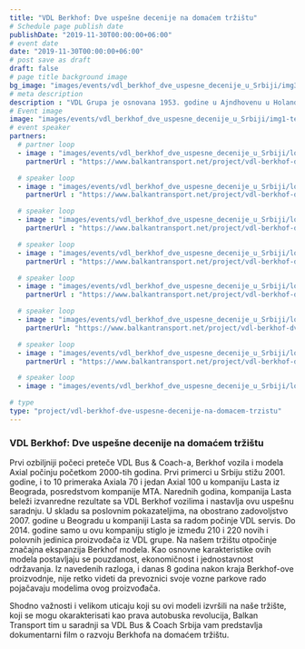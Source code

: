 ```yaml
---
title: "VDL Berkhof: Dve uspešne decenije na domaćem tržištu"
# Schedule page publish date
publishDate: "2019-11-30T00:00:00+06:00"
# event date
date: "2019-11-30T00:00:00+06:00"
# post save as draft
draft: false
# page title background image
bg_image: "images/events/vdl_berkhof_dve_uspesne_decenije_u_Srbiji/img3.jpg"
# meta description
description : "VDL Grupa je osnovana 1953. godine u Ajndhovenu u Holandiji. U sklopu VDL Grupe poslovale su podružnice koje su imale najveći vid autonomije i samostalnosti u poslovanju."
# Event image
image: "images/events/vdl_berkhof_dve_uspesne_decenije_u_Srbiji/img1-test.jpg"
# event speaker
partners:
  # partner loop
  - image : "images/events/vdl_berkhof_dve_uspesne_decenije_u_Srbiji/logo1.jpg"
    partnerUrl : "https://www.balkantransport.net/project/vdl-berkhof-dve-uspesne-decenije-na-domacem-trzistu/presto"

  # speaker loop
  - image : "images/events/vdl_berkhof_dve_uspesne_decenije_u_Srbiji/logo2.jpg"
    partnerUrl : "https://www.balkantransport.net/project/vdl-berkhof-dve-uspesne-decenije-na-domacem-trzistu/janjusevic"

  # speaker loop
  - image : "images/events/vdl_berkhof_dve_uspesne_decenije_u_Srbiji/logo3.jpg"
    partnerUrl : "https://www.balkantransport.net/project/vdl-berkhof-dve-uspesne-decenije-na-domacem-trzistu/lastra"

  # speaker loop
  - image : "images/events/vdl_berkhof_dve_uspesne_decenije_u_Srbiji/logo4.jpg"
    partnerUrl : "https://www.balkantransport.net/project/vdl-berkhof-dve-uspesne-decenije-na-domacem-trzistu/severtrans"

  # speaker loop
  - image : "images/events/vdl_berkhof_dve_uspesne_decenije_u_Srbiji/logo5.jpg"
    partnerUrl : "https://www.balkantransport.net/project/vdl-berkhof-dve-uspesne-decenije-na-domacem-trzistu/autokodeks"

  # speaker loop
  - image : "images/events/vdl_berkhof_dve_uspesne_decenije_u_Srbiji/logo6.jpg"
    partnerUrl: "https://www.balkantransport.net/project/vdl-berkhof-dve-uspesne-decenije-na-domacem-trzistu/md-touristic-international"

  # speaker loop
  - image : "images/events/vdl_berkhof_dve_uspesne_decenije_u_Srbiji/logo7.jpg"
    partnerUrl : "https://www.balkantransport.net/project/vdl-berkhof-dve-uspesne-decenije-na-domacem-trzistu/lasta"

  # speaker loop
  - image : "images/events/vdl_berkhof_dve_uspesne_decenije_u_Srbiji/logo8.jpg"

# type
type: "project/vdl-berkhof-dve-uspesne-decenije-na-domacem-trzistu"
---
```


### VDL Berkhof: Dve uspešne decenije na domaćem tržištu

Prvi ozbiljniji počeci preteče VDL Bus & Coach-a, Berkhof vozila i modela Axial počinju početkom 2000-tih godina. Prvi primerci u Srbiju stižu 2001. godine, i to 10 primeraka Axiala 70 i jedan Axial 100 u kompaniju Lasta iz Beograda, posredstvom kompanije MTA. Narednih godina, kompanija Lasta beleži izvanredne rezultate sa VDL Berkhof vozilima i nastavlja ovu uspešnu saradnju. U skladu sa poslovnim pokazateljima, na obostrano zadovoljstvo 2007. godine u Beogradu u kompaniji Lasta sa radom počinje VDL servis. Do 2014. godine samo u ovu kompaniju stiglo je između 210 i 220 novih i polovnih jedinica proizvođača iz VDL grupe. Na našem tržištu otpočinje značajna ekspanzija Berkhof modela. Kao osnovne karakteristike ovih modela postavljaju se pouzdanost, ekonomičnost i jednostavnost održavanja. Iz navedenih razloga, i danas 8 godina nakon kraja Berkhof-ove proizvodnje, nije retko videti da prevoznici svoje vozne parkove rado pojačavaju modelima ovog proizvođača. 

Shodno važnosti i velikom uticaju koji su ovi modeli izvršili na naše tržište, koji se mogu okarakterisati kao prava autobuska revolucija, Balkan Transport tim u saradnji sa VDL Bus & Coach Srbija vam predstavlja dokumentarni film o razvoju Berkhofa na domaćem tržištu.